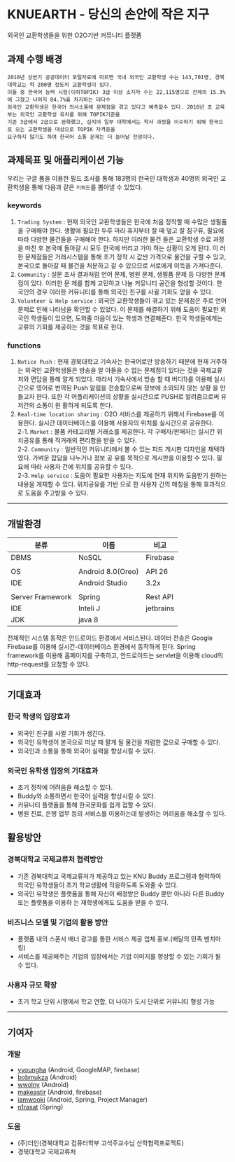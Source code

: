 # KNUEARTH - 당신의 손안에 작은 지구
외국인 교환학생들을 위한 O2O기반 커뮤니티 플랫폼

## 과제 수행 배경

```
2018년 상반기 공공데이터 포털자료에 따르면 국내 외국인 교환학생 수는 143,701명, 경북대학교는 약 200명 정도의 교환학생이 있다.
이들 중 한국어 능력 시험(이하TOPIK) 3급 이상 소지자 수는 22,115명으로 전체의 15.3%에 그쳤고 나머지 84.7%를 차지하는 대다수 
외국인 교환학생은 한국어 의사소통에 문제점을 겪고 있다고 예측할수 있다. 2016년 초 교육부는 외국인 교환학생 유치를 위해 TOPIK기준을
기존 3급에서 2급으로 완화했고, 심지어 일부 대학에서는 학사 과정을 이수하기 위해 한국으로 오는 교환학생을 대상으로 TOPIK 자격증을 
요구하지 않기도 하여 한국어 소통 문제는 더 늘어날 전망이다.
```

## 과제목표 및 애플리케이션 기능
우리는 구글 폼을 이용한 필드 조사를 통해 183명의 한국인 대학생과 40명의 외국인 교환학생을 통해 다음과 같은 ```키워드```를 뽑아낼 수 있었다. <br/>

### keywords
1. ```Trading System```
: 현재 외국인 교환학생들은 한국에 처음 정착할 때 수많은 생필품을 구매해야 한다. 생활에 필요한 두루 마리 휴지부터 잘 때 덮고 잘 침구류, 필요에 따라 다양한 물건들을 구매해야 한다. 하지만 이러한 물건 들은 교환학생 수료 과정을 마친 후 본국에 돌아갈 시 모두 한국에 버리고 가야 하는 상황이 오게 된다. 이 러한 문제점들은 거래시스템을 통해 초기 정착 시 값싼 가격으로 물건을 구할 수 있고, 본국으로 돌아갈 때 물건을 처분하고 갈 수 있으므로 서로에게 이득을 가져다준다.
2. ```Community``` : 설문 조사 결과처럼 언어 문제, 병원 문제, 생필품 문제 등 다양한 문제점이 있다. 이러한 문 제를 함께 고민하고 나눌 커뮤니티 공간을 형성할 것이다. 한국인의 경우 이러한 커뮤니티를 통해 외국인 친구를 사귈 기회도 얻을 수 있다.
3. ```Volunteer & Help service``` : 외국인 교환학생들이 겪고 있는 문제점은 주로 언어 문제로 인해 나타남을 확인할 수 있었다. 이 문제를 해결하기 위해 도움이 필요한 외국인 학생들이 있으면, 도와줄 마음이 있는 학생과 연결해준다. 한국 학생들에게는 교류의 기회를 제공하는 것을 목표로 한다.

### functions
1. ```Notice Push```
: 현재 경북대학교 기숙사는 한국어로만 방송하기 때문에 현재 거주하는 외국인 교환학생들은 방송을 알 아들을 수 없는 문제점이 있다는 것을 국제교류처와 면담을 통해 알게 되었다. 따라서 기숙사에서 방송 할 때 버디1)를 이용해 실시간으로 영어로 번역된 Push 알림을 전송함으로써 정보에 소외되지 않는 상황 을 만들고자 한다. 또한 각 어플리케이션의 상황을 실시간으로 PUSH로 알려줌으로써 유저간의 소통이 원 활하게 되도록 한다.
2. ```Real-time location sharing```
: O2O 서비스를 제공하기 위해서 Firebase를 이용한다. 실시간 데이터베이스를 이용해 사용자의 위치를 실시간으로 공유한다.<br>
2-1. ```Market```
: 물품 카테고리별 거래소를 제공한다. 각 구매자/판매자는 실시간 위치공유를 통해 직거래의 편리함을 받을 수 있다.<br>
2-2. ```Community```
: 일반적인 커뮤니티에서 볼 수 있는 피드 게시판 디자인을 채택하였다. 가벼운 잡담을 나누거나 정보 공 유를 목적으로 게시판을 이용할 수 있다. 필요에 따라 사용자 간에 위치를 공유할 수 있다.<br>
2-3. ```Help service```
: 도움이 필요한 사용자는 지도에 현재 위치와 도움받기 원하는 내용을 게재할 수 있다. 위치공유를 기반 으로 한 사용자 간의 매칭을 통해 효과적으로 도움을 주고받을 수 있다.<br>
----
## 개발환경

|분류| 이름 | 비고 |
|--------|--------|--------|
| DBMS | NoSQL | Firebase |
|  |  |  |
| OS | Android 8.0(Oreo) | API 26 |
| IDE | Android Studio | 3.2x |
|  |  |  |
| Server Framework | Spring | Rest API |
| IDE | Inteli J | jetbrains |
| JDK | java 8 | |  

전체적인 시스템 동작은 안드로이드 환경에서 서비스된다. 데이터 전송은 Google Firebase를 이용해 실시간-데이터베이스 환경에서 동작하게 된다. Spring framework를 이용해 홈페이지를 구축하고, 안드로이드는 servlet을 이용해 cloud의 http-request를 요청할 수 있다. 
<br/>

----
## 기대효과
### 한국 학생의 입장효과
- 외국인 친구를 사귈 기회가 생긴다.
- 외국인 유학생이 본국으로 떠날 때 팔게 될 물건을 저렴한 값으로 구매할 수 있다.
- 외국인과 소통을 통해 외국어 실력을 향상시킬 수 있다.
### 외국인 유학생 입장의 기대효과
- 초기 정착에 어려움을 해소할 수 있다.
- Buddy와 소통하면서 한국어 실력을 향상시킬 수 있다.
- 커뮤니티 플랫폼을 통해 한국문화를 쉽게 접할 수 있다.
- 병원 진료, 은행 업무 등의 서비스를 이용하는데 발생하는 어려움을 해소할 수 있다.

## 활용방안
### 경북대학교 국제교류처 협력방안
- 기존 경북대학교 국제교류처가 제공하고 있는 KNU Buddy 프로그램과 협력하여 외국인 유학생들이 초기 학교생활에 적응하도록 도와줄 수 있다.
- 외국인 유학생은 플랫폼을 통해 자신이 배정받은 Buddy 뿐만 아니라 다른 Buddy또는 플랫폼을 이용하 는 재학생에게도 도움을 받을 수 있다.

### 비즈니스 모델 및 기업의 활용 방안
- 플랫폼 내의 스폰서 배너 광고를 통한 서비스 제공 업체 홍보.(배달의 민족 벤치마킹)
- 서비스를 제공해주는 기업의 입장에서는 기업 이미지를 향상할 수 있는 기회가 될 수 있다.

### 사용자 규모 확장
- 초기 학교 단위 시행에서 학교 연합, 더 나아가 도시 단위로 커뮤니티 형성 가능
----
## 기여자
### 개발
- [yyoungha](https://github.com/yyoungha) (Android, GoogleMAP, firebase)
- [bobmukza](https://github.com/bobmukza) (Android)
- [wwolny](https://github.com/wwolny) (Android)
- [makeastir](https://github.com/makeastir) (Android, firebase)
- [iamwooki](https://iamwooki.github.io) (Android, Spring, Project Manager)
- [n1rasat](https://github.com/n1rasat) (Spring)

### 도움
-  (주)더인(경북대학교 컴퓨터학부 고석주교수님 산학협력프로젝트)
- 경북대학교 국제교류처
